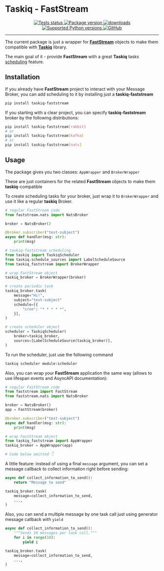 # Taskiq - FastStream

<p align="center">
    <a href="https://github.com/taskiq-python/taskiq-faststream/actions/workflows/test.yml" target="_blank">
        <img src="https://github.com/taskiq-python/taskiq-faststream/actions/workflows/test.yml/badge.svg" alt="Tests status"/>
    </a>
    <a href="https://pypi.org/project/taskiq-faststream/" target="_blank">
        <img src="https://img.shields.io/pypi/v/taskiq-faststream?label=pypi%20package" alt="Package version">
    </a>
    <a href="https://pepy.tech/project/taskiq-faststream" target="_blank">
        <img src="https://static.pepy.tech/personalized-badge/taskiq-faststream?period=month&units=international_system&left_color=grey&right_color=blue" alt="downloads"/>
    </a>
    <a href="https://pypi.org/project/taskiq-faststream" target="_blank">
        <img src="https://img.shields.io/pypi/pyversions/taskiq-faststream.svg" alt="Supported Python versions">
    </a>
    <a href="https://github.com/taskiq-python/taskiq-faststream/blob/master/LICENSE" target="_blank">
        <img alt="GitHub" src="https://img.shields.io/github/license/taskiq-python/taskiq-faststream?color=%23007ec6">
    </a>
</p>

---

The current package is just a wrapper for [**FastStream**](https://faststream.airt.ai/0.2/?utm_source=github&utm_medium=acquisition&utm_campaign=measure) objects to make them compatible with [**Taskiq**](https://taskiq-python.github.io/) library.

The main goal of it - provide **FastStream** with a great **Taskiq** tasks [scheduling](https://taskiq-python.github.io/guide/scheduling-tasks.html) feature.

## Installation

If you already have **FastStream** project to interact with your Message Broker, you can add scheduling to it by installing just a **taskiq-faststream**

```bash
pip install taskiq-faststream
```

If you starting with a clear project, you can specify **taskiq-faststream** broker by the following distributions:

```bash
pip install taskiq-faststream[rabbit]
# or
pip install taskiq-faststream[kafka]
# or
pip install taskiq-faststream[nats]
```

## Usage

The package gives you two classes: `AppWrapper` and `BrokerWrapper`

These are just containers for the related **FastStream** objects to make them **taskiq**-compatible

To create scheduling tasks for your broker, just wrap it to `BrokerWrapper` and use it like a regular **taskiq** Broker.

```python
# regular FastStream code
from faststream.nats import NatsBroker

broker = NatsBroker()

@broker.subscriber("test-subject")
async def handler(msg: str):
    print(msg)

# taskiq-faststream scheduling
from taskiq import TaskiqScheduler
from taskiq.schedule_sources import LabelScheduleSource
from taskiq_faststream import BrokerWrapper

# wrap FastStream object
taskiq_broker = BrokerWrapper(broker)

# create periodic task
taskiq_broker.task(
    message="Hi!",
    subject="test-subject"
    schedule=[{
        "cron": "* * * * *",
    }],
)

# create scheduler object
scheduler = TaskiqScheduler(
    broker=taskiq_broker,
    sources=[LabelScheduleSource(taskiq_broker)],
)
```

To run the scheduler, just use the following command

```bash
taskiq scheduler module:scheduler
```

Also, you can wrap your **FastStream** application the same way (allows to use lifespan events and AsyncAPI documentation):

```python
# regular FastStream code
from faststream import FastStream
from faststream.nats import NatsBroker

broker = NatsBroker()
app = FastStream(broker)

@broker.subscriber("test-subject")
async def handler(msg: str):
    print(msg)

# wrap FastStream object
from taskiq_faststream import AppWrapper
taskiq_broker = AppWrapper(app)

# Code below omitted 👇
```

A little feature: instead of using a final `message` argument, you can set a message callback to collect information right before sending:

```python
async def collect_information_to_send():
    return "Message to send"

taskiq_broker.task(
    message=collect_information_to_send,
    ...,
)
```

Also, you can send a multiple message by one task call just using generator message callback with `yield`

```python
async def collect_information_to_send():
    """Sends 10 messages per task call."""
    for i in range(10):
        yield i

taskiq_broker.task(
    message=collect_information_to_send,
    ...,
)
```
